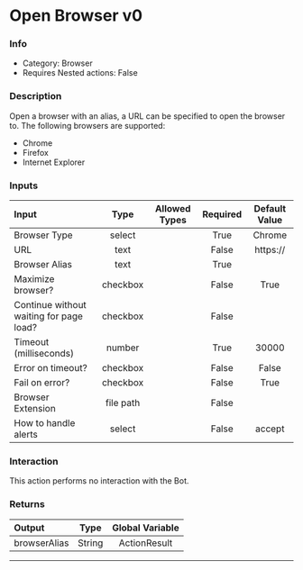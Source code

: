 # Open Browser v0

### Info

- Category: Browser
- Requires Nested actions: False


### Description
Open a browser with an alias, a URL can be specified to open the browser to. The following browsers are supported:
- Chrome
- Firefox
- Internet Explorer


### Inputs

| Input | Type | Allowed Types | Required |  Default Value |
| :--- | :---: | :---: | :---: | :---: |
| Browser Type | select |  | True | Chrome |
| URL | text |  | False | https:// |
| Browser Alias | text |  | True |  |
| Maximize browser? | checkbox |  | False | True |
| Continue without waiting for page load? | checkbox |  | False |  |
| Timeout (milliseconds) | number |  | True | 30000 |
| Error on timeout? | checkbox |  | False | False |
| Fail on error? | checkbox |  | False | True |
| Browser Extension | file path |  | False |  |
| How to handle alerts | select |  | False | accept |


### Interaction
This action performs no interaction with the Bot.

### Returns

| Output | Type | Global Variable |
| :--- | :---: | :---: |
| browserAlias | String | ActionResult |

---